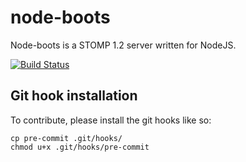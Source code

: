 # node-boots

Node-boots is a STOMP 1.2 server written for NodeJS.

[![Build Status](https://travis-ci.org/jokeofweek/node-boots.png)](https://travis-ci.org/jokeofweek/node-boots)

## Git hook installation

To contribute, please install the git hooks like so:

    cp pre-commit .git/hooks/
    chmod u+x .git/hooks/pre-commit

